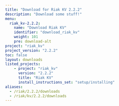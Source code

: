 ```yaml
---
title: "Download for Riak KV 2.2.2"
description: "Download some stuff!"
menu:
  riak_kv-2.2.2:
    name: "Download Riak KV"
    identifier: "download_riak_kv"
    weight: 101
    pre: download-alt
project: "riak_kv"
project_version: "2.2.2"
toc: false
layout: downloads
listed_projects:
    - project: "riak_kv"
      version: "2.2.2"
      title: "Riak KV"
      install_instructions_set: "setup/installing"
aliases:
  - /riak/2.2.2/downloads
  - /riak/kv/2.2.2/downloads
---
```


